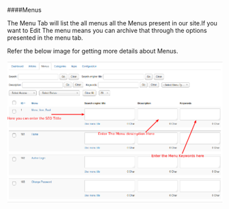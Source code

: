 <a name="Menus"></a>
####Menus

The Menu Tab will list the all menus all the Menus present in our site.If you want to Edit The menu means you can archive that through the options presented in the menu tab.

Refer the below image for getting more details about Menus.

![Menu Tab](./assets/images/Selection_003.png)
